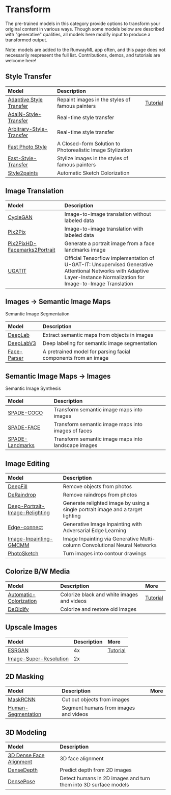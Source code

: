 # Transform

The pre-trained models in this category provide options to transform your original content in various ways. Though some models below are described with "generative" qualities, all models here modify input to produce a transformed output.

Note: models are added to the RunwayML app often, and this page does not necessarily respresent the full list. Contributions, demos, and tutorials are welcome here!

## Style Transfer
| Model | Description |  |
| :--- | :---| :--- |
| [Adaptive Style Transfer](https://open-app.runwayml.com/?model=runway/Adaptive-Style-Transfer)| Repaint images in the styles of famous painters | [Tutorial](tutorials/tutorial_style_transfer.md) |
| [AdaIN-Style-Transfer](https://open-app.runwayml.com/?model=reiinakano/AdaIN-Style-Transfer) | Real-time style transfer | | 
| [Arbitrary-Style-Transfer](https://open-app.runwayml.com/?model=runway/Arbitrary-Image-Stylization) | Real-time style transfer | |
| [Fast Photo Style](https://open-app.runwayml.com/?model=reiinakano/FastPhotoStyle) | A Closed-form Solution to Photorealistic Image Stylization | |
| [Fast-Style-Transfer](https://open-app.runwayml.com/?model=genekogan/Fast-Style-Transfer) | Stylize images in the styles of famous painters | |
| [Style2paints](https://open-app.runwayml.com/?model=zaid/style2paints) | Automatic Sketch Colorization | |


## Image Translation
| Model | Description |  |
| :--- | :---| :--- |
| [CycleGAN](https://open-app.runwayml.com/?model=reiinakano/CycleGAN) | Image-to-image translation without labeled data | |
| [Pix2Pix](https://open-app.runwayml.com/?model=reiinakano/Pix2Pix) | Image-to-image translation with labeled data | |
| [Pix2PixHD-Facemarks2Portrait](https://open-app.runwayml.com/?model=yining/pix2pixHD-Facemarks2Portrait) | Generate a portrait image from a face landmarks image | |
| [UGATIT](https://open-app.runwayml.com/?model=runway/UGATIT) | Official Tensorflow implementation of U-GAT-IT: Unsupervised Generative Attentional Networks with Adaptive Layer-Instance Normalization for Image-to-Image Translation | |


## Images → Semantic Image Maps
Semantic Image Segmentation

| Model | Description |  |
| :--- | :---| :--- |
| [DeepLab](https://open-app.runwayml.com/?model=genekogan/deeplab) | Extract semantic maps from objects in images | |
| [DeepLabV3](https://open-app.runwayml.com/?model=runway/DeepLabV3) | Deep labeling for semantic image segmentation | |
| [Face-Parser](https://open-app.runwayml.com/?model=anastasis/Face-Parser) | A pretrained model for parsing facial components from an image | |


## Semantic Image Maps → Images
Semantic Image Synthesis

| Model | Description |  |
| :--- | :---| :--- |
| [SPADE-COCO](https://open-app.runwayml.com/?model=runway/spade-coco) | Transform semantic image maps into images | |
| [SPADE-FACE](https://open-app.runwayml.com/?model=sree_harsha/spade-face) | Transform semantic image maps into images of faces| |
| [SPADE-Landmarks](https://open-app.runwayml.com/?model=genekogan/SPADE-Landscapes) | Transform semantic image maps into landscape images | |


## Image Editing
| Model | Description |  |
| :--- | :---| :--- |
| [DeepFill](https://open-app.runwayml.com/?model=runway/DeepFill) | Remove objects from photos | |
| [DeRaindrop](https://open-app.runwayml.com/?model=zaid/DeRaindrop) | Remove raindrops from photos| |
| [Deep-Portrait-Image-Relighting](https://open-app.runwayml.com/?model=sree_harsha/Deep-Portrait-Image-Relighting) | Generate relighted image by using a single portrait image and a target lighting | |
| [Edge-connect](https://open-app.runwayml.com/?model=zaid/edge-connect) | Generative Image Inpainting with Adversarial Edge Learning | |
| [Image-Inpainting-GMCMM](https://open-app.runwayml.com/?model=anastasis/Image-Inpainting-GMCNN) | Image Inpainting via Generative Multi-column Convolutional Neural Networks | |
| [PhotoSketch](https://open-app.runwayml.com/?model=runway/PhotoSketch]) | Turn images into contour drawings |  |


## Colorize B/W Media
| Model | Description | More |
| :--- | :---| :--- |
| [Automatic-Colorization](https://open-app.runwayml.com/?model=runway/Automatic-Colorization)| Colorize black and white images and videos | [Tutorial](tutorials/tutorial_colorizing_video.md)|
| [DeOldify](https://open-app.runwayml.com/?model=reiinakano/DeOldify) | Colorize and restore old images | |


## Upscale Images
| Model | Description | More |
| :--- | :---| :--- |
| [ESRGAN](https://open-app.runwayml.com/?model=runway/ESRGAN) | 4x | [Tutorial](tutorials/tutorial_esrgan.md) |
| [Image-Super-Resolution](https://open-app.runwayml.com/?model=runway/Image-Super-Resolution) | 2x | |

## 2D Masking
| Model | Description | More |
| :--- | :---| :--- |
| [MaskRCNN](https://open-app.runwayml.com/?model=runway/MaskRCNN) | Cut out objects from images | |
| [Human-Segmentation](https://open-app.runwayml.com/?model=runway/Human-Segmentation) | Segment humans from images and videos | |


## 3D Modeling
| Model | Description |  |
| :--- | :---| :--- |
| [3D Dense Face Alignment](https://open-app.runwayml.com/?model=matthewbay/3ddfa) | 3D face alignment | |
| [DenseDepth](https://open-app.runwayml.com/?model=runway/DenseDepth) | Predict depth from 2D images|  |
| [DensePose](https://open-app.runwayml.com/?model=runway/DensePose) | Detect humans in 2D images and turn them into 3D surface models | |




